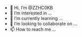 - 👋 Hi, I’m @ZZHC0KB
- 👀 I’m interested in ...
- 🌱 I’m currently learning ...
- 💞️ I’m looking to collaborate on ...
- 📫 How to reach me ...

<!---
ZZHC0KB/ZZHC0KB is a ✨ special ✨ repository because its `README.md` (this file) appears on your GitHub profile.
You can click the Preview link to take a look at your changes.
--->
